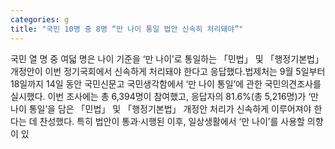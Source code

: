 ```yaml
---
categories: g
title: "국민 10명 중 8명 “만 나이 통일 법안 신속히 처리돼야”"
---
```

국민 열 명 중 여덟 명은 나이 기준을 ‘만 나이’로 통일하는 「민법」 및 「행정기본법」 개정안이 이번 정기국회에서 신속하게 처리돼야 한다고 응답했다.법제처는 9월 5일부터 18일까지 14일 동안 국민신문고 국민생각함에서 ‘만 나이 통일’에 관한 국민의견조사를 실시했다. 이번 조사에는 총 6,394명이 참여했고, 응답자의 81.6%(총 5,216명)가 ‘만 나이 통일’을 담은 「민법」 및 「행정기본법」 개정안 처리가 신속하게 이루어져야 한다는 데 찬성했다. 특히 법안이 통과·시행된 이후, 일상생활에서 ‘만 나이’를 사용할 의향이 있